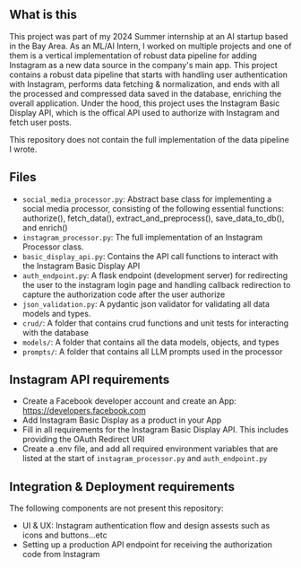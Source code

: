 ## What is this
This project was part of my 2024 Summer internship at an AI startup based in the Bay Area. As an ML/AI Intern, I worked on multiple projects and one of them is a vertical implementation of robust data pipeline for adding Instagram as a new data source in the company's main app. This project contains a robust data pipeline that starts with handling user authentication with Instagram, performs data fetching & normalization, and ends with all the processed and compressed data saved in the database, enriching the overall application. Under the hood, this project uses the Instagram Basic Display API, which is the offical API used to authorize with Instagram and fetch user posts.  

This repository does not contain the full implementation of the data pipeline I wrote.

## Files 
- `social_media_processor.py`: Abstract base class for implementing a social media processor, consisting of the following essential functions: authorize(), fetch_data(), extract_and_preprocess(), save_data_to_db(), and enrich()
- `instagram_processor.py`:  The full implementation of an Instagram Processor class. 
- `basic_display_api.py`: Contains the API call functions to interact with the Instagram Basic Display API 
- `auth_endpoint.py`: A flask endpoint (development server) for redirecting the user to the instagram login page and handling callback redirection to capture the authorization code after the user authorize
- `json_validation.py`: A pydantic json validator for validating all data models and types. 
- `crud/`: A folder that contains crud functions and unit tests for interacting with the database 
- `models/`: A folder that contains all the data models, objects, and types
- `prompts/`: A folder that contains all LLM prompts used in the processor

## Instagram API requirements
- Create a Facebook developer account and create an App: https://developers.facebook.com
- Add Instagram Basic Display as a product in your App
- Fill in all requirements for the Instagram Basic Display API. This includes providing the OAuth Redirect URI
- Create a .env file, and add all required environment variables that are listed at the start of `instagram_processor.py` and `auth_endpoint.py`


## Integration & Deployment requirements
The following components are not present this repository:
- UI & UX: Instagram authentication flow and design assests such as icons and buttons...etc
- Setting up a production API endpoint for receiving the authorization code from Instagram 
    
